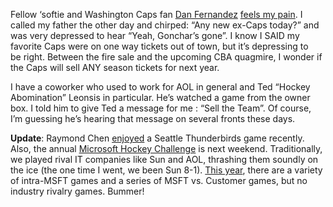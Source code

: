 Fellow ‘softie and Washington Caps fan [Dan
Fernandez](http://blogs.msdn.com/danielfe/) [feels my
pain](http://blogs.msdn.com/danielfe/archive/2004/03/01/82415.aspx). I
called my father the other day and chirped: “Any new ex-Caps today?” and
was very depressed to hear “Yeah, Gonchar’s gone”. I know I SAID my
favorite Caps were on one way tickets out of town, but it’s depressing
to be right. Between the fire sale and the upcoming CBA quagmire, I
wonder if the Caps will sell ANY season tickets for next year.

I have a coworker who used to work for AOL in general and Ted “Hockey
Abomination” Leonsis in particular. He’s watched a game from the owner
box. I told him to give Ted a message for me : “Sell the Team”. Of
course, I’m guessing he’s hearing that message on several fronts these
days.

**Update**: Raymond Chen
[enjoyed](http://blogs.msdn.com/oldnewthing/archive/2004/03/02/82721.aspx)
a Seattle Thunderbirds game recently. Also, the annual [Microsoft Hockey
Challenge](http://www.seattlethunderbirds.com/events/mshc.html) is next
weekend. Traditionally, we played rival IT companies like Sun and AOL,
thrashing them soundly on the ice (the one time I went, we been Sun
8-1). [This
year](http://www.seattlethunderbirds.com/events/mshc.html#sched), there
are a variety of intra-MSFT games and a series of MSFT vs. Customer
games, but no industry rivalry games. Bummer!
